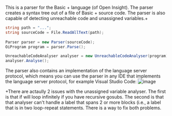 This is a parser for the Basic + language (of Open Insight). The parser creates a syntax tree out of a file of Basic + source code. The parser is also capable of detecting unreachable code and unassigned variables.+


``` csharp
string path = "...";
string sourceCode = File.ReadAllText(path);
     
Parser parser = new Parser(sourceCode);
OiProgram program = parser.Parse();

UnreachableCodeAnalyser analyser = new UnreachableCodeAnalyser(program);
analyser.Analyse();
```
The parser also contains an implementation of the language server protocol, which means you can use the parser in any IDE that implements the language server protocol, for example Visual Studio Code:
![image](https://user-images.githubusercontent.com/87922814/170830212-fc152117-a2ac-44e5-b1ec-db8c385c0346.png)


+There are actaully 2 issues with the unassigned variable analyser. The first is that if will loop infinitely if you have recursive gosubs. The second is that that analyser can't handle a label that spans 2 or more blocks (i.e., a label that is in two loop-repeat statements. There is a way to fix both problems.
